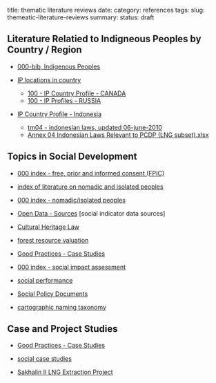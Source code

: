 title: thematic literature reviews
date: 
category: references
tags: 
slug: themeatic-literature-reviews
summary: 
status: draft

## Literature Relatied to Indigneous Peoples by Country / Region 


* [000-bib, Indigenous Peoples](https://docs.google.com/spreadsheet/ccc?key=0AvCbKDJqtSI7dHhWbkJfRGRCQmlxaDc2d3E2R1pjRVE)

* [IP locations in country](https://docs.google.com/spreadsheets/d/1N_EzgzlBV_EiakIAH3wbH84LORPLfJhCEh6MZkPkEvQ/edit#gid=0)
    - [100 - IP Country Profile - CANADA](https://docs.google.com/spreadsheets/d/146u6qzy9Z_cFp-PGjvMcl_PjGtrd4EXcPTKBedcpS-I/edit#gid=6)
    - [100 - IP Profiles - RUSSIA](https://docs.google.com/spreadsheets/d/1T-67U8l-IUcAI90fVeLIUHofIwWFznoR77uPeT_aiXs/edit#gid=0)


* [IP Country Profile - Indonesia](https://docs.google.com/spreadsheets/d/1VmSCB3slFDplzdM5Fb0PvgDRd8vnXzq1AJZndyGAe0E/edit#gid=0)
    - [tm04 - indonesian laws, updated 06-june-2010](https://docs.google.com/spreadsheets/d/18c08gslNGpFAyaVMzL-g87vmquMW09qqYi9GrTri9DU/edit#gid=0)
    - [Annex 04 Indonesian Laws Relevant to PCDP (LNG subset).xlsx](https://docs.google.com/spreadsheets/d/1uGlOsOFTpWeLXp25MAi5IexiKnTT4fh8pz-lj5ljNho/edit#gid=1705918973)


  
## Topics in Social Development

* [000 index - free, prior and informed consent (FPIC)](https://docs.google.com/spreadsheets/d/1UEYvinfewTT_KU9bWxyap7rKf6b_Qpt2GocQMNIY43E/edit#gid=1)

* [index of literature on nomadic and isolated peoples](https://docs.google.com/spreadsheet/ccc?key=0AikJp8py0FJbdFNvQ2stSmVULVBPSElha2JjTjJiakE#gid=0)
* [000 index - nomadic/isolated peoples](https://docs.google.com/spreadsheet/ccc?key=0AikJp8py0FJbdFNvQ2stSmVULVBPSElha2JjTjJiakE#gid=0)

* [Open Data - Sources](https://docs.google.com/spreadsheets/d/1QPBN_OfIzD8cZNEHGb9yaIv61KvUXhx93aOdEuxQ8xE/edit#gid=0) [social indicator data sources]


* [Cultural Heritage Law](https://docs.google.com/spreadsheets/d/1DT2AEa_UCf1EpqDB3_OGeK6s8SgVJObLyDlB6cWxj2w/edit#gid=0)


* [forest resource valuation](https://docs.google.com/spreadsheets/d/1BK6DamjnmV09MSvChgpDabMYF-WF9oMj88In2bXGQh0/edit#gid=0)

* [Good Practices - Case Studies](https://docs.google.com/spreadsheet/ccc?key=0AikJp8py0FJbdEx2aXVQWVdTZDFoQmVFcXoxakhhRWc#gid=0)

* [000 index - social impact assessment](https://docs.google.com/spreadsheets/d/1ifjlffRyJdlXAKgnyMplE2eOxOEvTJDKLc-iTORmAfk/edit#gid=1)

* [social performance](https://docs.google.com/spreadsheets/d/1itfD10NztWsHooNbOVcwUys3VxlAnMiD2mnM7N3-3sI/edit#gid=0)

* [Social Policy Documents](https://docs.google.com/spreadsheets/d/1yExrtIz0qAc9IOXCd6OSsQHWDd89Y2p22hvIqN12N9o/edit#gid=0)

* [cartographic naming taxonomy](https://docs.google.com/spreadsheets/d/1Pa_Bkvpmge26GiGJFOJnTLIxRaYD7pF42C1xqEpsbqE/edit#gid=0)

## Case and Project Studies

* [Good Practices - Case Studies](https://docs.google.com/spreadsheet/ccc?key=0AikJp8py0FJbdEx2aXVQWVdTZDFoQmVFcXoxakhhRWc#gid=0)
* [social case studies](https://docs.google.com/spreadsheets/d/1tUujxdHwzbd9fPa_QyMB2j_yUewG3xVjizQNxtg4YBQ/edit#gid=0)

* [Sakhalin II LNG Extraction Project](https://docs.google.com/spreadsheets/d/1Rr1VLCBq5XWjpdj5hBfZErqXrM-tfIVj2-IQvJslYRg/edit#gid=0)

